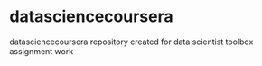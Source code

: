 # datasciencecoursera
datasciencecoursera repository created for data scientist toolbox assignment work

